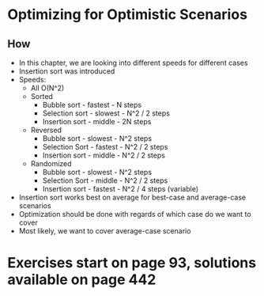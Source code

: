 # Optimizing for Optimistic Scenarios

## How
- In this chapter, we are looking into different speeds for different cases
- Insertion sort was introduced
- Speeds:
  - All O(N^2)
  - Sorted
    - Bubble sort - fastest - N steps
    - Selection sort - slowest - N^2 / 2 steps
    - Insertion sort - middle - 2N steps
  - Reversed
    - Bubble sort - slowest - N^2 steps
    - Selection Sort - fastest - N^2 / 2 steps
    - Insertion sort - middle - N^2 / 2 steps
  - Randomized
    - Bubble sort - slowest - N^2 steps
    - Selection Sort - middle - N^2 / 2 steps
    - Insertion sort - fastest - N^2 / 4 steps (variable)
- Insertion sort works best on average for best-case and average-case scenarios
- Optimization should be done with regards of which case do we want to cover
- Most likely, we want to cover average-case scenario

# Exercises start on page 93, solutions available on page 442
